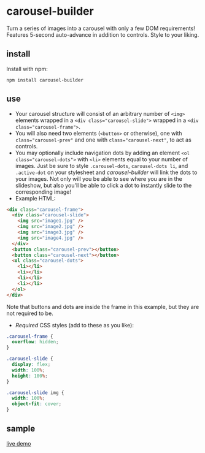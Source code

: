 # carousel-builder

Turn a series of images into a carousel with only a few DOM requirements! Features 5-second auto-advance in addition to controls. Style to your liking.

## install

Install with npm:

```
npm install carousel-builder
```

## use

- Your carousel structure will consist of an arbitrary number of `<img>` elements wrapped in a `<div class="carousel-slide">` wrapped in a `<div class="carousel-frame">`.
- You will also need two elements (`<button>` or otherwise), one with `class="carousel-prev"` and one with `class="carousel-next"`, to act as controls.
- You may optionally include navigation dots by adding an element `<ol class="carousel-dots">` with `<li>` elements equal to your number of images. Just be sure to style `.carousel-dots`, `carousel-dots li`, and `.active-dot` on your stylesheet and _carousel-builder_ will link the dots to your images. Not only will you be able to see where you are in the slideshow, but also you'll be able to click a dot to instantly slide to the corresponding image!
- Example HTML:

```html
<div class="carousel-frame">
  <div class="carousel-slide">
    <img src="image1.jpg" />
    <img src="image2.jpg" />
    <img src="image3.jpg" />
    <img src="image4.jpg" />
  </div>
  <button class="carousel-prev"></button>
  <button class="carousel-next"></button>
  <ol class="carousel-dots">
    <li></li>
    <li></li>
    <li></li>
    <li></li>
  </ol>
</div>
```

Note that buttons and dots are inside the frame in this example, but they are not required to be.

- _Required_ CSS styles (add to these as you like):

```css
.carousel-frame {
  overflow: hidden;
}

.carousel-slide {
  display: flex;
  width: 100%;
  height: 100%;
}

.carousel-slide img {
  width: 100%;
  object-fit: cover;
}
```

## sample

[live demo](http://asbelljc.github.io/carousel-builder)
